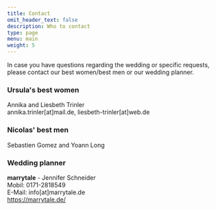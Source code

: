 ```yaml
---
title: Contact
omit_header_text: false
description: Who to contact
type: page
menu: main
weight: 5
---
```

In case you have questions regarding the wedding or specific requests, please contact our best women/best men or our wedding planner.

### Ursula's best women
Annika and Liesbeth Trinler<br>
annika.trinler[at]mail.de, liesbeth-trinler[at]web.de

### Nicolas' best men
Sebastien Gomez and Yoann Long

### Wedding planner

**marrytale** - Jennifer Schneider<br>
Mobil: 0171-2818549<br>
E-Mail: info[at]marrytale.de<br>
https://marrytale.de/